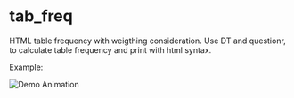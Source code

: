 # tab_freq

HTML table frequency with weigthing consideration.
Use DT and questionr, to calculate table frequency and print with html syntax.

Example:

![Demo Animation](../master/example_result.PNG?raw=true)

